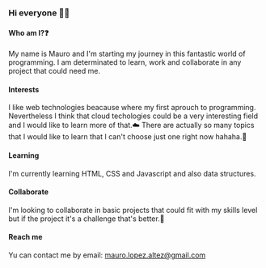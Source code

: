 ### Hi everyone 👋🏻
#### Who am I?❓

My name is Mauro and I'm starting my journey in this fantastic world of programming.
I am determinated to learn, work and collaborate in any project that could need me.

#### Interests

I like web technologies beacause where my first aprouch to programming.
Nevertheless I think that cloud techologies could be a very interesting field and I would like to learn more of that.☁️
There are actually so many topics that I would like to learn that I can't choose just one right now hahaha.🤣
#### Learning

I'm currently learning HTML, CSS and Javascript and also data structures.

#### Collaborate

I'm looking to collaborate in basic projects that could fit with my skills level but if the project it's a challenge that's better.🤝
#### Reach me

Yu can contact me by email:
mauro.lopez.altez@gmail.com
